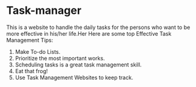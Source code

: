 # Task-manager

This is a website to handle the daily tasks for the persons who want to be more effective in his/her life.Her
Here are some top Effective Task Management Tips:
1. Make To-do Lists.
2. Prioritize the most important works.
3. Scheduling tasks is a great task management skill.
4. Eat that frog!
5. Use Task Management Websites to keep track. 
